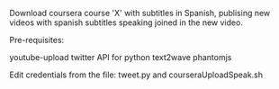 
Download coursera course 'X' with subtitles in Spanish, publising new videos with spanish subtitles speaking joined in the new video.

Pre-requisites:

youtube-upload
twitter API for python
text2wave
phantomjs

Edit credentials from the file: tweet.py and courseraUploadSpeak.sh

